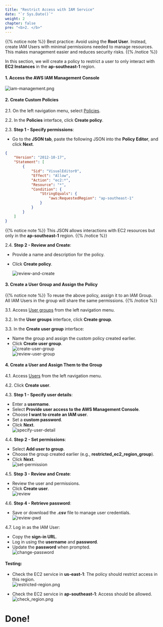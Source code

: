 ```yaml
---
title: "Restrict Access with IAM Service"
date: "`r Sys.Date()`"
weight: 2
chapter: false
pre: "<b>2. </b>"
---
```


{{% notice note %}}
Best practice: Avoid using the **Root User**. Instead, create IAM Users with minimal permissions needed to manage resources. This makes management easier and reduces security risks.
{{% /notice %}}

In this section, we will create a policy to restrict a user to only interact with **EC2 Instances** in the **ap-southeast-1** region.

#### 1. Access the AWS IAM Management Console

![iam-management.png](/images/2-restrict-access/iam-management.png)

#### 2. Create Custom Policies
2.1. On the left navigation menu, select [Policies](https://us-east-1.console.aws.amazon.com/iam/home?region=ap-southeast-1#/policies).

2.2. In the **Policies** interface, click **Create policy**.

2.3. **Step 1 - Specify permissions**:  
- Go to the **JSON tab**, paste the following JSON into the **Policy Editor**, and click **Next**.
```json
{
    "Version": "2012-10-17",
    "Statement": [
        {
            "Sid": "VisualEditor0",
            "Effect": "Allow",
            "Action": "ec2:*",
            "Resource": "*",
            "Condition": {
                "StringEquals": {
                    "aws:RequestedRegion": "ap-southeast-1"
                }
            }
        }
    ]
}
```
{{% notice note %}}
This JSON allows interactions with EC2 resources but only in the **ap-southeast-1** region.
{{% /notice %}}

2.4. **Step 2 - Review and Create**:
- Provide a name and description for the policy.
- Click **Create policy**.  

  ![review-and-create](/images/2-restrict-access/restricted-policy-1.png)

#### 3. Create a User Group and Assign the Policy
{{% notice note %}}
To reuse the above policy, assign it to an IAM Group. All IAM Users in the group will share the same permissions.
{{% /notice %}}

3.1. Access [User groups](https://us-east-1.console.aws.amazon.com/iam/home?region=ap-southeast-1#/groups) from the left navigation menu.

3.2. In the **User groups** interface, click **Create group**.

3.3. In the **Create user group** interface:
- Name the group and assign the custom policy created earlier.
- Click **Create user group**.  
  ![create-user-group](/images/2-restrict-access/create-user-group.png)  
  ![review-user-group](/images/2-restrict-access/review-user-group.png)

#### 4. Create a User and Assign Them to the Group
4.1. Access [Users](https://us-east-1.console.aws.amazon.com/iam/home?region=ap-southeast-1#/users) from the left navigation menu.

4.2. Click **Create user**.

4.3. **Step 1 - Specify user details**:
- Enter a **username**.
- Select **Provide user access to the AWS Management Console**.
- Choose **I want to create an IAM user**.
- Set a **custom password**.
- Click **Next**.  
  ![specify-user-detail](/images/2-restrict-access/specify-user-detail.png)

4.4. **Step 2 - Set permissions**:
- Select **Add user to group**.
- Choose the group created earlier (e.g., **restricted_ec2_region_group**).
- Click **Next**.  
  ![set-permission](/images/2-restrict-access/set-permission.png)

4.5. **Step 3 - Review and Create**:
- Review the user and permissions.
- Click **Create user**.  
  ![review](/images/2-restrict-access/review.png)

4.6. **Step 4 - Retrieve password**:
- Save or download the **.csv** file to manage user credentials.  
  ![review-pwd](/images/2-restrict-access/review-pwd.png)

4.7. Log in as the IAM User:
- Copy the **sign-in URL**.
- Log in using the **username** and **password**.
- Update the **password** when prompted.  
  ![change-password](/images/2-restrict-access/change-password.png)

#### Testing:
- Check the EC2 service in **us-east-1**: The policy should restrict access in this region.  
  ![restricted-region.png](/images/2-restrict-access/restricted-region.png)

- Check the EC2 service in **ap-southeast-1**: Access should be allowed.  
  ![check_region.png](/images/2-restrict-access/check_region.png)

# **Done!**
